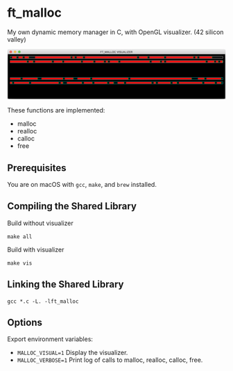 # ft_malloc
My own dynamic memory manager in C, with OpenGL visualizer. (42 silicon valley)

![visualizer](https://github.com/ashih42/ft_malloc/blob/master/Screenshots/visualizer.png)

These functions are implemented:
* malloc
* realloc
* calloc
* free

## Prerequisites

You are on macOS with `gcc`, `make`, and `brew` installed.

## Compiling the Shared Library

Build without visualizer
```
make all
```

Build with visualizer
```
make vis
```

## Linking the Shared Library

```
gcc *.c -L. -lft_malloc
```

## Options

Export environment variables:
* `MALLOC_VISUAL=1` Display the visualizer.
* `MALLOC_VERBOSE=1` Print log of calls to malloc, realloc, calloc, free.

